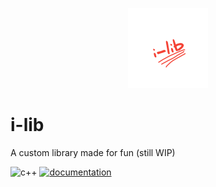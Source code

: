 <p align="center">
   <img width=128 height=128 src="./logo.png">
</p>

# i-lib
A custom library made for fun (still WIP)

![c++](https://img.shields.io/badge/-C++20-00599C?style=flat-square&logo=c%2B%2B)
[![documentation](https://img.shields.io/badge/-documentation-00599C?style=flat-square])](https://dammi-i.github.io/i-lib)
